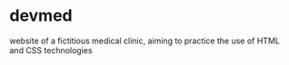 # devmed
  website of a fictitious medical clinic, aiming to practice the use of HTML and CSS technologies
